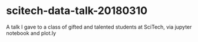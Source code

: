 # scitech-data-talk-20180310
A talk I gave to a class of gifted and talented students at SciTech, via jupyter notebook and plot.ly
